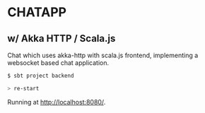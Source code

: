 # CHATAPP
## w/ Akka HTTP / Scala.js

Chat which uses akka-http with scala.js frontend, implementing a
websocket based chat application.

```Bash
$ sbt project backend

> re-start
```

Running at [http://localhost:8080/](http://localhost:8080/).


